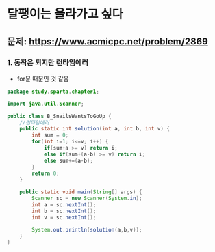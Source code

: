 # 달팽이는 올라가고 싶다

## 문제: https://www.acmicpc.net/problem/2869   

### 1. 동작은 되지만 런타임에러
- for문 때문인 것 같음
```java
package study.sparta.chapter1;

import java.util.Scanner;

public class B_SnailsWantsToGoUp {
    //런타임에러
    public static int solution(int a, int b, int v) {
        int sum = 0;
        for(int i=1; i<=v; i++) {
            if(sum+a >= v) return i;
            else if(sum+(a-b) >= v) return i;
            else sum+=(a-b);
        }
        return 0;
    }

    public static void main(String[] args) {
        Scanner sc = new Scanner(System.in);
        int a = sc.nextInt();
        int b = sc.nextInt();
        int v = sc.nextInt();

        System.out.println(solution(a,b,v));
    }
}

```
